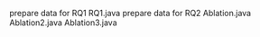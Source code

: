 prepare data for RQ1
    RQ1.java
prepare data for RQ2
    Ablation.java
    Ablation2.java
    Ablation3.java